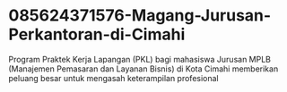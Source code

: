 # 085624371576-Magang-Jurusan-Perkantoran-di-Cimahi
Program Praktek Kerja Lapangan (PKL) bagi mahasiswa Jurusan MPLB (Manajemen Pemasaran dan Layanan Bisnis) di Kota Cimahi memberikan peluang besar untuk mengasah keterampilan profesional 

